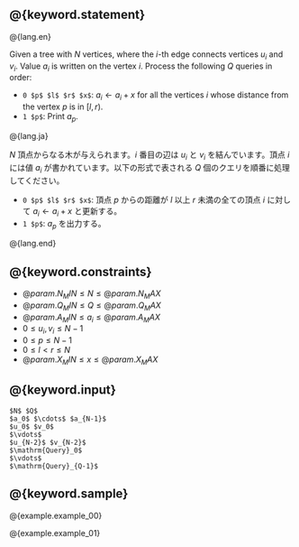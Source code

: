 ## @{keyword.statement}

@{lang.en}

Given a tree with $N$ vertices, where the $i$-th edge connects vertices $u_i$ and $v_i$. Value $a_i$ is written on the vertex $i$. Process the following $Q$ queries in order:

- `0 $p$ $l$ $r$ $x$`: $a_i \leftarrow a_i+x$ for all the vertices $i$ whose distance from the vertex $p$ is in $[l,r)$.
- `1 $p$`: Print $a_p$.

@{lang.ja}

$N$ 頂点からなる木が与えられます。$i$ 番目の辺は $u_i$ と $v_i$ を結んでいます。頂点 $i$ には値 $a_i$ が書かれています。以下の形式で表される $Q$ 個のクエリを順番に処理してください。

- `0 $p$ $l$ $r$ $x$`: 頂点 $p$ からの距離が $l$ 以上 $r$ 未満の全ての頂点 $i$ に対して $a_i \leftarrow a_i+x$ と更新する。
- `1 $p$`: $a_p$ を出力する。

@{lang.end}

## @{keyword.constraints}

- $@{param.N_MIN} \leq N \leq @{param.N_MAX}$
- $@{param.Q_MIN} \leq Q \leq @{param.Q_MAX}$
- $@{param.A_MIN} \leq a_i \leq @{param.A_MAX}$
- $0 \leq u_i, v_i \leq N-1$
- $0 \leq p \leq N-1$
- $0 \leq l \lt r \leq N$
- $@{param.X_MIN} \leq x \leq @{param.X_MAX}$

## @{keyword.input}

~~~
$N$ $Q$
$a_0$ $\cdots$ $a_{N-1}$
$u_0$ $v_0$
$\vdots$
$u_{N-2}$ $v_{N-2}$
$\mathrm{Query}_0$
$\vdots$
$\mathrm{Query}_{Q-1}$
~~~

## @{keyword.sample}

@{example.example_00}

@{example.example_01}
